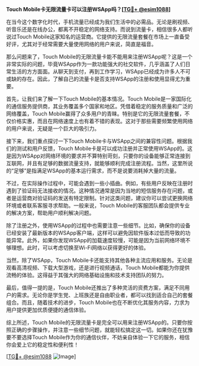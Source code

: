 **Touch Mobile卡无限流量卡可以注册WSApp吗？[[TG💪+ @esim1088](https://t.me/s/esim1088)]**

在当今这个数字化时代，手机流量已经成为我们生活中的必需品。无论是刷视频、听音乐还是在线办公，都离不开稳定的网络支持。而说到流量卡，相信很多人都听说过Touch Mobile这家知名的运营商。它提供的无限流量套餐在市场上一直备受好评，尤其对于经常需要大量使用网络的用户来说，简直是福音。

那么问题来了，Touch Mobile的无限流量卡能不能用来注册WSApp呢？这是一个非常实际的问题，毕竟WSApp作为一款功能强大的社交软件，几乎涵盖了人们日常生活的方方面面。从聊天到支付，再到工作学习，WSApp已经成为许多人不可或缺的存在。因此，了解自己的流量卡是否支持WSApp的注册和使用显得尤为重要。

首先，让我们来了解一下Touch Mobile的基本情况。Touch Mobile是一家国际化的通信服务提供商，其业务覆盖多个国家和地区。凭借着稳定的服务质量和广泛的网络覆盖，Touch Mobile赢得了众多用户的青睐。特别是它的无限流量套餐，不仅价格实惠，而且在网络速度上也有着不错的表现。这对于那些需要频繁使用网络的用户来说，无疑是一个巨大的吸引力。

接下来，我们重点探讨一下Touch Mobile卡与WSApp之间的兼容性问题。根据我们的测试和用户反馈，Touch Mobile卡是可以成功注册并正常使用WSApp的。这是因为WSApp对网络环境的要求并不算特别苛刻，只要你的设备能够正常连接到互联网，并且有足够的数据流量支持，就能够顺利完成注册流程。当然，这里所说的“足够”是指满足WSApp的基本运行需求，而不是说要消耗掉大量的流量。

不过，在实际操作过程中，可能会遇到一些小插曲。例如，有些用户反映在注册时遇到了验证码无法接收的情况。这种情况通常是因为当地的短信服务存在问题，或者是运营商对验证码的发送有特定限制。针对这类问题，建议你可以尝试更换网络环境或者联系客服寻求帮助。一般来说，Touch Mobile的客服团队都会提供专业的解决方案，帮助用户顺利解决问题。

除了注册之外，使用WSApp的过程中也需要注意一些细节。比如，确保你的设备已经安装了最新版本的WSApp客户端，这样可以避免因软件版本过低而导致的功能异常。此外，如果你发现WSApp的加载速度较慢，可能是因为当前网络环境不够理想。此时，可以考虑切换至Wi-Fi网络以获得更好的体验。

当然，除了WSApp，Touch Mobile卡还能支持其他各种主流应用和服务。无论是观看高清视频、下载大型游戏，还是进行视频通话，Touch Mobile都能为你提供流畅的体验。这得益于其强大的网络基础设施和技术支持团队的努力。

最后，值得一提的是，Touch Mobile还推出了多种灵活的资费方案，满足不同用户的需求。无论你是学生党、上班族还是自由职业者，都可以找到适合自己的套餐组合。而且，随着技术的进步，Touch Mobile也在不断优化其服务内容，力求为用户提供更加优质便捷的通信体验。

综上所述，Touch Mobile的无限流量卡是完全可以用来注册WSApp的。只要你按照正确的步骤操作，并注意一些细节问题，就能轻松搞定这一切。如果你还在犹豫要不要选择Touch Mobile作为你的通信伙伴，不妨亲自体验一下它的服务，相信你会爱上它的稳定性和便利性！

[[TG💪+ @esim1088](https://t.me/s/esim1088) ![Image](https://i.postimg.cc/4NQfJmqS/Snipaste-2025-05-13-00-14-12.png)]